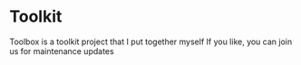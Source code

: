 # Toolkit
Toolbox is a toolkit project that I put together myself
If you like, you can join us for maintenance updates
